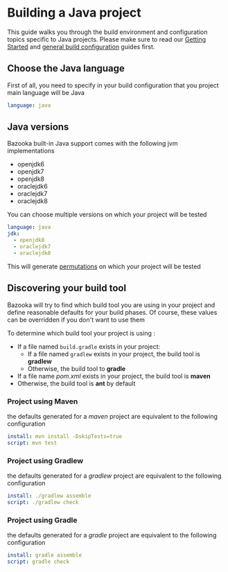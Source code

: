 # Building a Java project

This guide walks you through the build environment and configuration topics specific to Java projects. Please make sure to read our [Getting Started](./home/getting_started) and [general build configuration](/home/build_configuration) guides first.

## Choose the Java language

First of all, you need to specify in your build configuration that you project main language will be Java

```yaml
language: java
```

## Java versions

Bazooka built-in Java support comes with the following jvm implementations

* openjdk6
* openjdk7
* openjdk8
* oraclejdk6
* oraclejdk7
* oraclejdk8

You can choose multiple versions on which your project will be tested

```yaml
language: java
jdk:
  - openjdk8
  - oraclejdk7
  - oraclejdk8
```

This will generate [permutations](/home/permutations) on which your project will be tested

## Discovering your build tool

Bazooka will try to find which build tool you are using in your project and define reasonable defaults for your build phases. Of course, these values can be overridden if you don't want to use them

To determine which build tool your project is using :

* If a file named `build.gradle` exists in your project:
    * If a file named `gradlew` exists in your project, the build tool is **gradlew**
    * Otherwise, the build tool to **gradle**
* If a file name *pom.xml* exists in your project, the build tool is **maven**
* Otherwise, the build tool is **ant** by default

### Project using Maven

the defaults generated for a *maven* project are equivalent to the following configuration

```yaml
install: mvn install -DskipTests=true
script: mvn test
```

### Project using Gradlew

the defaults generated for a *gradlew* project are equivalent to the following configuration

```yaml
install: ./gradlew assemble
script: ./gradlew check
```

### Project using Gradle

the defaults generated for a *gradle* project are equivalent to the following configuration

```yaml
install: gradle assemble
script: gradle check
```
